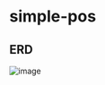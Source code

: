 # simple-pos


## ERD

![image](https://user-images.githubusercontent.com/72588010/190648351-61fe984a-493b-4337-bc19-72b5d88029fc.png)
